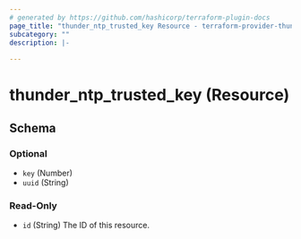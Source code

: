 ```yaml
---
# generated by https://github.com/hashicorp/terraform-plugin-docs
page_title: "thunder_ntp_trusted_key Resource - terraform-provider-thunder"
subcategory: ""
description: |-
  
---
```


# thunder_ntp_trusted_key (Resource)





<!-- schema generated by tfplugindocs -->
## Schema

### Optional

- `key` (Number)
- `uuid` (String)

### Read-Only

- `id` (String) The ID of this resource.


